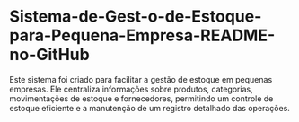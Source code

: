 # Sistema-de-Gest-o-de-Estoque-para-Pequena-Empresa-README-no-GitHub
Este sistema foi criado para facilitar a gestão de estoque em pequenas empresas. Ele centraliza informações sobre produtos, categorias, movimentações de estoque e fornecedores, permitindo um controle de estoque eficiente e a manutenção de um registro detalhado das operações.
